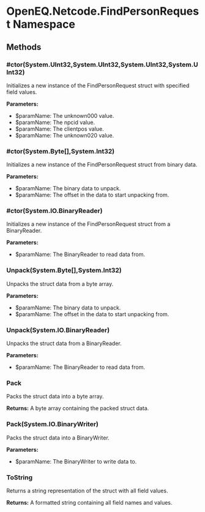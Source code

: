 ﻿# OpenEQ.Netcode.FindPersonRequest Namespace

## Methods

### #ctor(System.UInt32,System.UInt32,System.UInt32,System.UInt32)

Initializes a new instance of the FindPersonRequest struct with specified field values.

**Parameters:**

- $paramName: The unknown000 value.
- $paramName: The npcid value.
- $paramName: The clientpos value.
- $paramName: The unknown020 value.

### #ctor(System.Byte[],System.Int32)

Initializes a new instance of the FindPersonRequest struct from binary data.

**Parameters:**

- $paramName: The binary data to unpack.
- $paramName: The offset in the data to start unpacking from.

### #ctor(System.IO.BinaryReader)

Initializes a new instance of the FindPersonRequest struct from a BinaryReader.

**Parameters:**

- $paramName: The BinaryReader to read data from.

### Unpack(System.Byte[],System.Int32)

Unpacks the struct data from a byte array.

**Parameters:**

- $paramName: The binary data to unpack.
- $paramName: The offset in the data to start unpacking from.

### Unpack(System.IO.BinaryReader)

Unpacks the struct data from a BinaryReader.

**Parameters:**

- $paramName: The BinaryReader to read data from.

### Pack

Packs the struct data into a byte array.

**Returns:** A byte array containing the packed struct data.

### Pack(System.IO.BinaryWriter)

Packs the struct data into a BinaryWriter.

**Parameters:**

- $paramName: The BinaryWriter to write data to.

### ToString

Returns a string representation of the struct with all field values.

**Returns:** A formatted string containing all field names and values.


